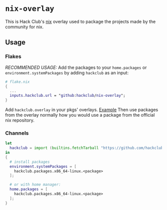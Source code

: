 # `nix-overlay`
This is Hack Club's [nix](https://nixos.org) overlay used to package the projects made by the community for nix.

## Usage

### Flakes

*RECOMMENDED USAGE:* 
Add the packages to your `home.packages` or `environment.systemPackages` by adding `hackclub` as an input:
```nix
# flake.nix
{
  ...
  inputs.hackclub.url = "github:hackclub/nix-overlay";
}
```

Add `hackclub.overlay` in your pkgs' overlays. [Example](https://github.com/tejasag/nixos-configs/blob/flakes/delphin/flake.nix#L24)
Then use packages from the overlay normally how you would use a package from the official nix repository.

### Channels

```nix
let
  hackclub = import (builtins.fetchTarball "https://github.com/hackclub/nix-overlay/archive/main.tar.gz");
in
{
  # install packages
  environment.systemPackages = [ 
    hackclub.packages.x86_64-linux.<package>
  ];

  # or with home manager:
  home.packages = [
    hackclub.packages.x86_64-linux.<package>
  ];
}
```


